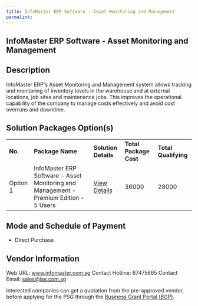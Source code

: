```yaml
---
title: InfoMaster ERP Software - Asset Monitoring and Management
permalink: 
---
```


## InfoMaster ERP Software - Asset Monitoring and Management

## Description

InfoMaster ERP's Asset Monitoring and Management system allows tracking and monitoring of inventory levels in the warehouse and at external locations, job sites and maintenance jobs. This improves the operational capability of the company to manage costs effectively and avoid cost overruns and downtime.

## Solution Packages Option(s)

<table>
<tr>
<td><b>No.</b></td>
<td><b>Package Name</b></td>
<td><b>Solution Details</b></td>
<td><b>Total Package Cost</b></td>
<td><b>Total Qualifying</b></td>
</tr>
<tr>
<td>Option 1</td>
<td>InfoMaster ERP Software - Asset Monitoring and Management - Premium Edition - 5 Users</td>
<td><a href='https://www.gobusiness.gov.sg/images/psg/Integrated_Software_Engin_20200780_Desensitised_Annex_3_Part_2.pdf'>View Details</a></td>
<td>36000</td>
<td>28000</td>
</tr>
</table>

## Mode and Schedule of Payment

 - Direct Purchase

## Vendor Information

 Web URL: www.infomaster.com.sg 
Contact Hotline: 67475665 
Contact Email: sales@ise.com.sg 


Interested companies can get a quotation from the pre-approved vendor, before applying for the PSG through the <a href='https://www.businessgrants.gov.sg/'>Business Grant Portal (BGP)</a>.
